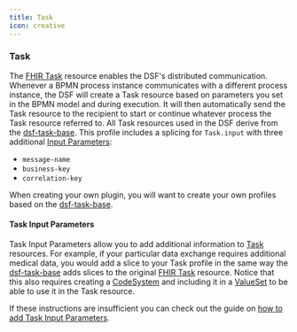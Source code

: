 ```yaml
---
title: Task
icon: creative
---
```


### Task

The [FHIR Task](https://www.hl7.org/fhir/R4/task.html) resource enables the DSF's distributed communication.
Whenever a BPMN process instance communicates with a different process instance, the DSF will create a Task resource
based on parameters you set in the BPMN model and during execution. It will then
automatically send the Task resource to the recipient to start or continue whatever process the Task resource referred to.
All Task resources used in the DSF derive from the [dsf-task-base](https://github.com/datasharingframework/dsf/blob/main/dsf-fhir/dsf-fhir-validation/src/main/resources/fhir/StructureDefinition/dsf-task-base-1.0.0.xml).
This profile includes a splicing for `Task.input` with three additional [Input Parameters](../../concepts/fhir/task.md#task-input-parameters):
- `message-name`
- `business-key`
- `correlation-key`

When creating your own plugin, you will want to create your own profiles based on the [dsf-task-base](https://github.com/datasharingframework/dsf/blob/main/dsf-fhir/dsf-fhir-validation/src/main/resources/fhir/StructureDefinition/dsf-task-base-1.0.0.xml).

#### Task Input Parameters

Task Input Parameters allow you to add additional information to [Task](task.md#task) resources.
For example, if your particular data exchange requires additional medical data, you would add a slice to your Task profile in the same
way the [dsf-task-base](https://github.com/datasharingframework/dsf/blob/main/dsf-fhir/dsf-fhir-validation/src/main/resources/fhir/StructureDefinition/dsf-task-base-1.0.0.xml) adds slices to the original [FHIR Task](https://www.hl7.org/fhir/R4/task.html) resource. Notice that this also requires creating a [CodeSystem](../../concepts/fhir/codesystem.md) and
including it in a [ValueSet](../../concepts/fhir/valueset.md) to be able to use it in the Task resource.

If these instructions are insufficient you can check out the guide on [how to add Task Input Parameters](../../guides/adding-task-input-parameters-to-task-profiles.md).